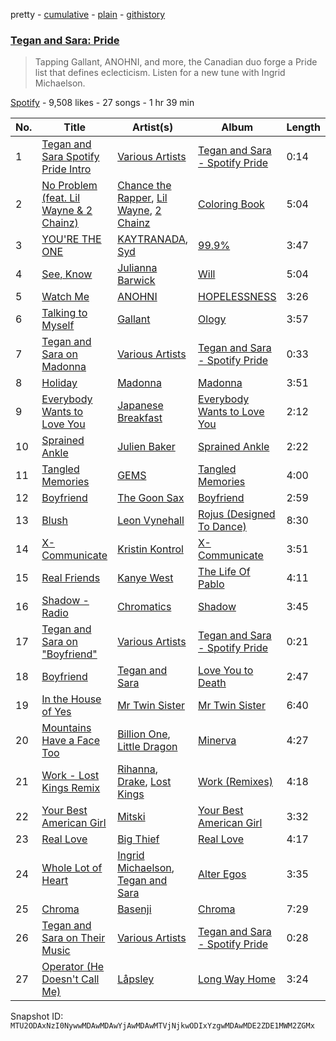 pretty - [cumulative](/playlists/cumulative/37i9dQZF1DWZTHlwqNeZ4l.md) - [plain](/playlists/plain/37i9dQZF1DWZTHlwqNeZ4l) - [githistory](https://github.githistory.xyz/mackorone/spotify-playlist-archive/blob/main/playlists/plain/37i9dQZF1DWZTHlwqNeZ4l)

### [Tegan and Sara: Pride](https://open.spotify.com/playlist/37i9dQZF1DWZTHlwqNeZ4l)

> Tapping Gallant, ANOHNI, and more, the Canadian duo forge a Pride list that defines eclecticism\. Listen for a new tune with Ingrid Michaelson.

[Spotify](https://open.spotify.com/user/spotify) - 9,508 likes - 27 songs - 1 hr 39 min

| No. | Title | Artist(s) | Album | Length |
|---|---|---|---|---|
| 1 | [Tegan and Sara Spotify Pride Intro](https://open.spotify.com/track/4fuwadVr6WOQoSydfA3fkR) | [Various Artists](https://open.spotify.com/artist/0LyfQWJT6nXafLPZqxe9Of) | [Tegan and Sara \- Spotify Pride](https://open.spotify.com/album/0xYvIMRxFzd25UqhFOeSIq) | 0:14 |
| 2 | [No Problem \(feat\. Lil Wayne & 2 Chainz\)](https://open.spotify.com/track/0v9Wz8o0BT8DU38R4ddjeH) | [Chance the Rapper](https://open.spotify.com/artist/1anyVhU62p31KFi8MEzkbf), [Lil Wayne](https://open.spotify.com/artist/55Aa2cqylxrFIXC767Z865), [2 Chainz](https://open.spotify.com/artist/17lzZA2AlOHwCwFALHttmp) | [Coloring Book](https://open.spotify.com/album/71QyofYesSsRMwFOTafnhB) | 5:04 |
| 3 | [YOU'RE THE ONE](https://open.spotify.com/track/2b4SSorCTQ2VzmllaeWuuT) | [KAYTRANADA](https://open.spotify.com/artist/6qgnBH6iDM91ipVXv28OMu), [Syd](https://open.spotify.com/artist/3jk39CGeaaSO3FPKNx1RUx) | [99.9%](https://open.spotify.com/album/1dZZh7PvVgce1DDsDPzy8Z) | 3:47 |
| 4 | [See, Know](https://open.spotify.com/track/3VjhqZXe5WYyyFYgCrVJkO) | [Julianna Barwick](https://open.spotify.com/artist/0HWfFWL4vVrbaBQqxVCwCi) | [Will](https://open.spotify.com/album/5TQGEWrZpq2O5TdRbLID3q) | 5:04 |
| 5 | [Watch Me](https://open.spotify.com/track/6EyyJLYyP6v6nCPp9sZ7bz) | [ANOHNI](https://open.spotify.com/artist/6VJZYivuYJGCrPuOAnI7Qo) | [HOPELESSNESS](https://open.spotify.com/album/3dAx4u7AJy72a6M1ms6uYF) | 3:26 |
| 6 | [Talking to Myself](https://open.spotify.com/track/5ivOiIOSkypt3P1jqjlmcf) | [Gallant](https://open.spotify.com/artist/7wFDo161xYdeaiLz3KIHoM) | [Ology](https://open.spotify.com/album/4VZh7EI0gjL2FkLWNBVIWf) | 3:57 |
| 7 | [Tegan and Sara on Madonna](https://open.spotify.com/track/0NJIw3OZN1e1NtPhoUGs7o) | [Various Artists](https://open.spotify.com/artist/0LyfQWJT6nXafLPZqxe9Of) | [Tegan and Sara \- Spotify Pride](https://open.spotify.com/album/0xYvIMRxFzd25UqhFOeSIq) | 0:33 |
| 8 | [Holiday](https://open.spotify.com/track/7arHM2KZ0KzIZXFVDRGClI) | [Madonna](https://open.spotify.com/artist/6tbjWDEIzxoDsBA1FuhfPW) | [Madonna](https://open.spotify.com/album/1DWWb4Q39mp1T3NgyscowF) | 3:51 |
| 9 | [Everybody Wants to Love You](https://open.spotify.com/track/2xMkD3Zv3tBUMyOzLmIYYZ) | [Japanese Breakfast](https://open.spotify.com/artist/7MoIc5s9KXolCBH1fy9kkw) | [Everybody Wants to Love You](https://open.spotify.com/album/7iRFeAePGZRT2HLP9WkmBv) | 2:12 |
| 10 | [Sprained Ankle](https://open.spotify.com/track/5mHTg6cqhyP0BmsTQKzN1X) | [Julien Baker](https://open.spotify.com/artist/12zbUHbPHL5DGuJtiUfsip) | [Sprained Ankle](https://open.spotify.com/album/4dRzxZm69k9s0nzKmKb8Gj) | 2:22 |
| 11 | [Tangled Memories](https://open.spotify.com/track/1lRidQjEY5OrBB0QrOdBuS) | [GEMS](https://open.spotify.com/artist/1hjVmBR8STjix0vBUe5YfN) | [Tangled Memories](https://open.spotify.com/album/0o4evpsxawqnPzfplaYyYS) | 4:00 |
| 12 | [Boyfriend](https://open.spotify.com/track/0LS0zdRKdEfulSAD0BKOVa) | [The Goon Sax](https://open.spotify.com/artist/7qtF58vGfOhD4z3yzrD9PD) | [Boyfriend](https://open.spotify.com/album/6XSVTDsitBTYEJe9R3PZce) | 2:59 |
| 13 | [Blush](https://open.spotify.com/track/19uZpCvv7D2xcz2KwXFgiO) | [Leon Vynehall](https://open.spotify.com/artist/2o7L9DNcmzocYll1o0GGTU) | [Rojus \(Designed To Dance\)](https://open.spotify.com/album/1Qzmv9hS3iDJf3tE3UdY6Q) | 8:30 |
| 14 | [X\-Communicate](https://open.spotify.com/track/1XBQsJHKLuhok5FVgZvvMo) | [Kristin Kontrol](https://open.spotify.com/artist/0KWGzZDg5s1xz5Mhdwh5Hs) | [X\-Communicate](https://open.spotify.com/album/6qINutdftMiUUKzklSg3eq) | 3:51 |
| 15 | [Real Friends](https://open.spotify.com/track/6C4j3qW5h6GjvF5FbcoBvz) | [Kanye West](https://open.spotify.com/artist/5K4W6rqBFWDnAN6FQUkS6x) | [The Life Of Pablo](https://open.spotify.com/album/0WAuEfa5Lmg72xfydLVcca) | 4:11 |
| 16 | [Shadow \- Radio](https://open.spotify.com/track/7HB9ilX2MtVzvgdrarihMk) | [Chromatics](https://open.spotify.com/artist/4tOVIRjlWWfR1RrAxyRqTE) | [Shadow](https://open.spotify.com/album/4gy94KSgNMaxdSNQPPMKxO) | 3:45 |
| 17 | [Tegan and Sara on "Boyfriend"](https://open.spotify.com/track/6cVrx71STTft6XxOcNWX63) | [Various Artists](https://open.spotify.com/artist/0LyfQWJT6nXafLPZqxe9Of) | [Tegan and Sara \- Spotify Pride](https://open.spotify.com/album/0xYvIMRxFzd25UqhFOeSIq) | 0:21 |
| 18 | [Boyfriend](https://open.spotify.com/track/0euRZeEKvdbptPpebwDtLc) | [Tegan and Sara](https://open.spotify.com/artist/5e1BZulIiYWPRm8yogwUYH) | [Love You to Death](https://open.spotify.com/album/0zqoBumDciJGNoOsvfTP5U) | 2:47 |
| 19 | [In the House of Yes](https://open.spotify.com/track/2dSOk0ME7K6LjHfW2Bh4ww) | [Mr Twin Sister](https://open.spotify.com/artist/5ltJZgIW3OkY5WvuzX5MYz) | [Mr Twin Sister](https://open.spotify.com/album/5d1EnTsM3SBkly6fENKprF) | 6:40 |
| 20 | [Mountains Have a Face Too](https://open.spotify.com/track/4s8TIlBHfnpFNgYRxmrpnW) | [Billion One](https://open.spotify.com/artist/72xr3FQtagwbPYSErz7JYt), [Little Dragon](https://open.spotify.com/artist/6Tyzp9KzpiZ04DABQoedps) | [Minerva](https://open.spotify.com/album/66Bald0jPvIiN6FzRrZTSP) | 4:27 |
| 21 | [Work \- Lost Kings Remix](https://open.spotify.com/track/3Qnqmo5wfuEpMKf8b9Cg1n) | [Rihanna](https://open.spotify.com/artist/5pKCCKE2ajJHZ9KAiaK11H), [Drake](https://open.spotify.com/artist/3TVXtAsR1Inumwj472S9r4), [Lost Kings](https://open.spotify.com/artist/3hyEbRtp617pNCuuQjyOmc) | [Work \(Remixes\)](https://open.spotify.com/album/4zuZnAmDCk2FIl8ZfvvmoD) | 4:18 |
| 22 | [Your Best American Girl](https://open.spotify.com/track/3jDrzfqmYAKJNKVRWAb6ub) | [Mitski](https://open.spotify.com/artist/2uYWxilOVlUdk4oV9DvwqK) | [Your Best American Girl](https://open.spotify.com/album/4JEylVGnD1PVJ41Wii0oO9) | 3:32 |
| 23 | [Real Love](https://open.spotify.com/track/2LfOLw9Cq3J7okmaNuoUWq) | [Big Thief](https://open.spotify.com/artist/5QdyldG4Fl4TPiOIeMNpBZ) | [Real Love](https://open.spotify.com/album/2vo4oS67h53A4lugsqxiyq) | 4:17 |
| 24 | [Whole Lot of Heart](https://open.spotify.com/track/32KIujDlLknspiWzgzzu4T) | [Ingrid Michaelson](https://open.spotify.com/artist/2vm8GdHyrJh2O2MfbQFYG0), [Tegan and Sara](https://open.spotify.com/artist/5e1BZulIiYWPRm8yogwUYH) | [Alter Egos](https://open.spotify.com/album/7klwGONK4lrD6VMOE68xCZ) | 3:35 |
| 25 | [Chroma](https://open.spotify.com/track/3n7M8kSbSzBf1jrzodJSFj) | [Basenji](https://open.spotify.com/artist/4FH1qQ5KcTtomryu4O5pgX) | [Chroma](https://open.spotify.com/album/1oDlsYuTMY0j7njqZlmyhz) | 7:29 |
| 26 | [Tegan and Sara on Their Music](https://open.spotify.com/track/2pU9KIVKzkq30Ie8hcEzgn) | [Various Artists](https://open.spotify.com/artist/0LyfQWJT6nXafLPZqxe9Of) | [Tegan and Sara \- Spotify Pride](https://open.spotify.com/album/0xYvIMRxFzd25UqhFOeSIq) | 0:28 |
| 27 | [Operator \(He Doesn't Call Me\)](https://open.spotify.com/track/0OW4q99xXIpbiof4ao8Oet) | [Låpsley](https://open.spotify.com/artist/27ze6hCgfr3HcDZAHY60pg) | [Long Way Home](https://open.spotify.com/album/6yhHW85d9Z6D3uyvLZSZxI) | 3:24 |

Snapshot ID: `MTU2ODAxNzI0NywwMDAwMDAwYjAwMDAwMTVjNjkwODIxYzgwMDAwMDE2ZDE1MWM2ZGMx`